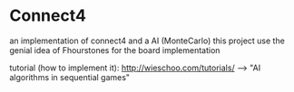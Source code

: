 Connect4
========

an implementation of connect4 and a AI (MonteCarlo)
this project use the genial idea of Fhourstones for the board implementation

tutorial (how to implement it):
http://wieschoo.com/tutorials/  --> "AI algorithms in sequential games"
